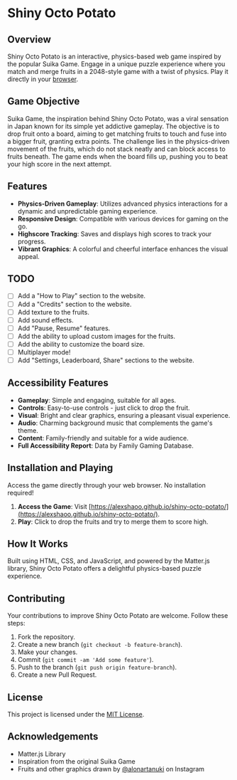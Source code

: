 # Shiny Octo Potato

## Overview
Shiny Octo Potato is an interactive, physics-based web game inspired by the popular Suika Game. Engage in a unique puzzle experience where you match and merge fruits in a 2048-style game with a twist of physics. Play it directly in your [browser](https://alexshaoo.github.io/shiny-octo-potato/).

## Game Objective

Suika Game, the inspiration behind Shiny Octo Potato, was a viral sensation in Japan known for its simple yet addictive gameplay. The objective is to drop fruit onto a board, aiming to get matching fruits to touch and fuse into a bigger fruit, granting extra points. The challenge lies in the physics-driven movement of the fruits, which do not stack neatly and can block access to fruits beneath. The game ends when the board fills up, pushing you to beat your high score in the next attempt.

## Features

- **Physics-Driven Gameplay**: Utilizes advanced physics interactions for a dynamic and unpredictable gaming experience.
- **Responsive Design**: Compatible with various devices for gaming on the go.
- **Highscore Tracking**: Saves and displays high scores to track your progress.
- **Vibrant Graphics**: A colorful and cheerful interface enhances the visual appeal.

## TODO

- [ ] Add a "How to Play" section to the website.
- [ ] Add a "Credits" section to the website.
- [ ] Add texture to the fruits.
- [ ] Add sound effects.
- [ ] Add "Pause, Resume" features.
- [ ] Add the ability to upload custom images for the fruits.
- [ ] Add the ability to customize the board size.
- [ ] Multiplayer mode!
- [ ] Add "Settings, Leaderboard, Share" sections to the website.

## Accessibility Features

- **Gameplay**: Simple and engaging, suitable for all ages.
- **Controls**: Easy-to-use controls - just click to drop the fruit.
- **Visual**: Bright and clear graphics, ensuring a pleasant visual experience.
- **Audio**: Charming background music that complements the game's theme.
- **Content**: Family-friendly and suitable for a wide audience.
- **Full Accessibility Report**: Data by Family Gaming Database.

## Installation and Playing

Access the game directly through your web browser. No installation required!

1. **Access the Game**: Visit [https://alexshaoo.github.io/shiny-octo-potato/](https://alexshaoo.github.io/shiny-octo-potato/).
2. **Play**: Click to drop the fruits and try to merge them to score high.

## How It Works

Built using HTML, CSS, and JavaScript, and powered by the Matter.js library, Shiny Octo Potato offers a delightful physics-based puzzle experience.

## Contributing

Your contributions to improve Shiny Octo Potato are welcome. Follow these steps:

1. Fork the repository.
2. Create a new branch (`git checkout -b feature-branch`).
3. Make your changes.
4. Commit (`git commit -am 'Add some feature'`).
5. Push to the branch (`git push origin feature-branch`).
6. Create a new Pull Request.

## License

This project is licensed under the [MIT License](LICENSE).

## Acknowledgements

- Matter.js Library
- Inspiration from the original Suika Game
- Fruits and other graphics drawn by [@alonartanuki](https://www.instagram.com/alonartanuki/) on Instagram
